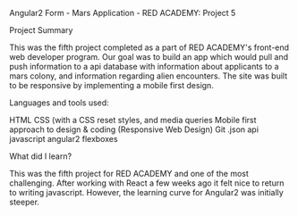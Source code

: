 Angular2 Form - Mars Application - RED ACADEMY: Project 5

Project Summary

This was the fifth project completed as a part of RED ACADEMY's front-end web developer program. Our goal was to build an app which would pull and push information to a api database with information about applicants to a mars colony, and information regarding alien encounters.
The site was built to be responsive by implementing a mobile first design.

Languages and tools used:

HTML
CSS (with a CSS reset styles, and media queries
Mobile first approach to design & coding (Responsive Web Design)
Git
.json
api
javascript
angular2
flexboxes

What did I learn?

This was the fifth project for RED ACADEMY and one of the most challenging. After working with React a few weeks ago it felt nice to return to writing javascript. However, the learning curve for Angular2 was initially steeper. 
